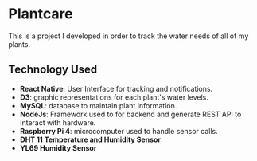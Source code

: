 # Plantcare 

This is a project I developed in order to track the water needs of all of my plants.

## Technology Used

- **React Native**: User Interface for tracking and notifications.
- **D3**: graphic representations for each plant's water levels.
- **MySQL**: database to maintain plant information.
- **NodeJs**: Framework used to for backend and generate REST API to interact with hardware.
- **Raspberry Pi 4**: microcomputer used to handle sensor calls.
- **DHT 11 Temperature and Humidity Sensor**
- **YL69 Humidity Sensor**
